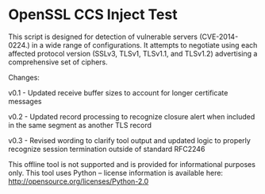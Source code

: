 OpenSSL CCS Inject Test
=======================

This script is designed for detection of vulnerable servers (CVE-2014-0224.)  in a wide range of configurations.  It attempts to negotiate using each affected protocol version (SSLv3, TLSv1, TLSv1.1, and TLSv1.2) advertising a comprehensive set of ciphers.

Changes:

v0.1 - Updated receive buffer sizes to account for longer certificate messages

v0.2 - Updated record processing to recognize closure alert when included in the same segment as another TLS record

v0.3 - Revised wording to clarify tool output and updated logic to properly recognize session termination outside of standard RFC2246 

This offline tool is not supported and is provided for informational purposes only.
This tool uses Python – license information is available here: http://opensource.org/licenses/Python-2.0
